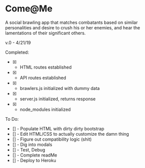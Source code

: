 # Come@Me
A social brawling app that matches combatants based on similar personalities and desire to crush his or her enemies, and hear the lamentations of their significant others.

v.0 - 4/21/19

Completed: 
- [x] - HTML routes established
- [x] - API routes established
- [x] - brawlers.js initialized with dummy data
- [x] - server.js initialized, returns response
- [x] - node_modules initialized

To Do:
- [] - Populate HTML with dirty dirty bootstrap
- [] - Edit HTML/CSS to actually customize the damn thing
- [] - Figure out compatibility logic (shit)
- [] - Dig into modals
- [] - Test, Debug
- [] - Complete readMe
- [] - Deploy to Heroku

